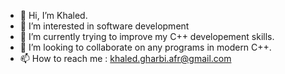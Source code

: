 - 👋 Hi, I’m Khaled.
- 👀 I’m interested in software development
- 🌱 I’m currently trying to improve my C++ developement skills.
- 💞️ I’m looking to collaborate on any programs in modern C++.
- 📫 How to reach me : khaled.gharbi.afr@gmail.com

<!---
kelgharbi/kelgharbi is a ✨ special ✨ repository because its `README.md` (this file) appears on your GitHub profile.
You can click the Preview link to take a look at your changes.
--->
